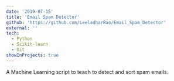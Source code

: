 ```yaml
---
date: '2019-07-15'
title: 'Email Spam Detector'
github: 'https://github.com/LeeladharRao/Email_Spam_Detector'
external: ''
tech:
  - Python
  - Scikit-learn
  - Git
showInProjects: true
---
```

A Machine Learning script to teach to detect and sort spam emails.
